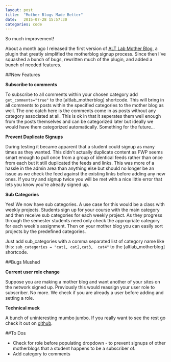 ```yaml
---
layout: post
title:  "Mother Blogs Made Better"
date:   2015-07-28 15:57:30
categories: code
---
```


So much improvement!

About a month ago I released the first version of [ALT Lab Mother Blog](https://github.com/vcualtlab/motherblog), a plugin that greatly simplified the motherblog signup process. Since then I've squashed a bunch of bugs, rewritten much of the plugin, and added a bunch of needed features.

##New Features

**Subscribe to comments**

To subscribe to all comments within your chosen category add `get_comments="true"` to the [altlab_motherblog] shortcode. This will bring in all comments to posts within the specified categories to the mother blog as well. The one catch here is the comments come in as posts without any category associated at all. This is ok in that it seperates them well enough from the posts themselves and can be categorized later but ideally we would have them categorized automatically. Something for the future...

**Prevent Duplicate Signups**

During testing it became apparent that a student could signup as many times as they wanted. This didn't actually duplicate content as FWP seems smart enough to pull once from a group of identical feeds rather than once from each but it still duplicated the feeds and links. This was more of a hassle in the admin area than anything else but should no longer be an issue as we check the feed against the existing links before adding any new ones. If you try and signup twice you will be met with a nice little error that lets you know you're already signed up.

**Sub Categories**

Yes! We now have sub categories. A use case for this would be a class with weekly projects. Students sign up for your course with the main category and then receive sub categories for each weekly project. As they progress through the semester students need only check the appropriate category for each week's assignment. Then on your mother blog you can easily sort projects by the predefined categories.

Just add sub_categories with a comma separated list of category name like this: `sub_categories = "cat1, cat2,cat3,  cat4"` to the [altlab_motherblog] shortcode. 

##Bugs Mushed

**Current user role change**

Suppose you are making a mother blog and want another of your sites on the network signed up. Previously this would reassign your user role to subscriber. No more. We check if you are already a user before adding and setting a role.

**Technical muck**

A bunch of uninteresting mumbo jumbo. If you really want to see the rest go check it out on [github](https://github.com/vcualtlab/motherblog/).


##To Dos

 * Check for role before populating dropdown - to prevent signups of other motherblogs that a student happens to be a subscriber of.
 * Add category to comments